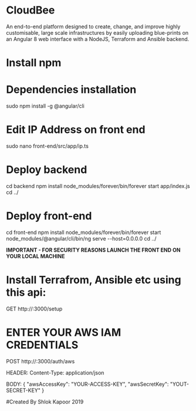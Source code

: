 # CloudBee

An end-to-end platform designed to create, change, and improve highly customisable, large scale infrastructures by easily uploading blue-prints on an Angular 8 web interface with a NodeJS, Terraform and Ansible backend.

# Install npm

# Dependencies installation

sudo npm install -g @angular/cli

# Edit IP Address on front end
sudo nano front-end/src/app/ip.ts

# Deploy backend
cd backend
npm install
node_modules/forever/bin/forever start app/index.js
cd ../

# Deploy front-end
cd front-end
npm install node_modules/forever/bin/forever start node_modules/@angular/cli/bin/ng serve --host=0.0.0.0
cd ../

**IMPORTANT - FOR SECURITY REASONS LAUNCH THE FRONT END ON YOUR LOCAL MACHINE**

# Install Terrafrom, Ansible etc using this api:

GET http://<YOUR-IP>:3000/setup

# ENTER YOUR AWS IAM CREDENTIALS

POST http://<YOUR-IP>:3000/auth/aws

HEADER:
Content-Type: application/json

BODY:
{
	"awsAccessKey": "YOUR-ACCESS-KEY",
	"awsSecretKey": "YOUT-SECRET-KEY"
}

#Created By Shlok Kapoor 2019
